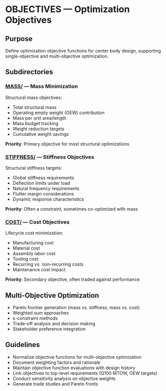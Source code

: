 # OBJECTIVES — Optimization Objectives

## Purpose
Define optimization objective functions for center body design, supporting single-objective and multi-objective optimization.

## Subdirectories

### [MASS/](MASS/) — Mass Minimization
Structural mass objectives:
- Total structural mass
- Operating empty weight (OEW) contribution
- Mass per unit area/length
- Mass budget tracking
- Weight reduction targets
- Cumulative weight savings

**Priority**: Primary objective for most structural optimizations

### [STIFFNESS/](STIFFNESS/) — Stiffness Objectives
Structural stiffness targets:
- Global stiffness requirements
- Deflection limits under load
- Natural frequency requirements
- Flutter margin considerations
- Dynamic response characteristics

**Priority**: Often a constraint, sometimes co-optimized with mass

### [COST/](COST/) — Cost Objectives
Lifecycle cost minimization:
- Manufacturing cost
- Material cost
- Assembly labor cost
- Tooling cost
- Recurring vs. non-recurring costs
- Maintenance cost impact

**Priority**: Secondary objective, often traded against performance

## Multi-Objective Optimization
- Pareto frontier generation (mass vs. stiffness, mass vs. cost)
- Weighted sum approaches
- ε-constraint methods
- Trade-off analysis and decision making
- Stakeholder preference integration

## Guidelines
- Normalize objective functions for multi-objective optimization
- Document weighting factors and rationale
- Maintain objective function evaluations with design history
- Link objectives to top-level requirements (Q100 MTOW, OEW targets)
- Conduct sensitivity analysis on objective weights
- Generate trade studies and Pareto fronts
